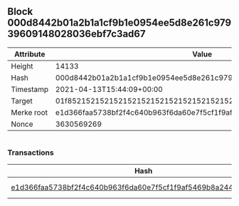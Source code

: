 ## Block 000d8442b01a2b1a1cf9b1e0954ee5d8e261c97939609148028036ebf7c3ad67

Attribute | Value
--- | ---
Height | 14133
Hash | 000d8442b01a2b1a1cf9b1e0954ee5d8e261c97939609148028036ebf7c3ad67
Timestamp | 2021-04-13T15:44:09+00:00
Target | 01f8521521521521521521521521521521521521521521521521521521521521
Merke root | e1d366faa5738bf2f4c640b963f6da60e7f5cf1f9af5469b8a2444ffbdc3af99
Nonce | 3630569269

```

```

### Transactions

Hash | Amount
--- | ---
[e1d366faa5738bf2f4c640b963f6da60e7f5cf1f9af5469b8a2444ffbdc3af99](e1d366faa5738bf2f4c640b963f6da60e7f5cf1f9af5469b8a2444ffbdc3af99.md) | 10.00000000 SKEPTI 
